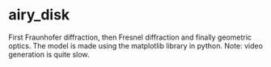 # airy_disk
First Fraunhofer diffraction, then Fresnel diffraction and finally geometric optics. The model is made using the matplotlib library in python. Note: video generation is quite slow.
